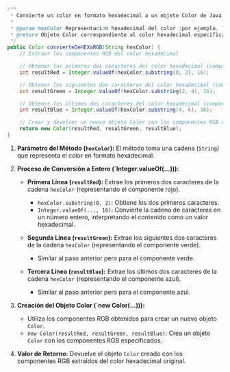 ```java
/**
 * Convierte un color en formato hexadecimal a un objeto Color de Java.
 *
 * @param hexColor Representación hexadecimal del color (por ejemplo, "RRGGBB").
 * @return Objeto Color correspondiente al color hexadecimal especificado.
 */
public Color convierteDeHEXaRGB(String hexColor) {
    // Extraer los componentes RGB del color hexadecimal

    // Obtener los primeros dos caracteres del color hexadecimal (componente rojo)
    int resultRed = Integer.valueOf(hexColor.substring(0, 2), 16);

    // Obtener los siguientes dos caracteres del color hexadecimal (componente verde)
    int resultGreen = Integer.valueOf(hexColor.substring(2, 4), 16);

    // Obtener los últimos dos caracteres del color hexadecimal (componente azul)
    int resultBlue = Integer.valueOf(hexColor.substring(4, 6), 16);

    // Crear y devolver un nuevo objeto Color con los componentes RGB obtenidos
    return new Color(resultRed, resultGreen, resultBlue);
}
```


1. **Parámetro del Método (`hexColor`):** El método toma una cadena (`String`) que representa el color en formato hexadecimal.

2. **Proceso de Conversión a Entero (`Integer.valueOf(...))):**
   - **Primera Línea (`resultRed`):** Extrae los primeros dos caracteres de la cadena `hexColor` (representando el componente rojo).
     - `hexColor.substring(0, 2)`: Obtiene los dos primeros caracteres.
     - `Integer.valueOf(..., 16)`: Convierte la cadena de caracteres en un número entero, interpretando el contenido como un valor hexadecimal.

   - **Segunda Línea (`resultGreen`):** Extrae los siguientes dos caracteres de la cadena `hexColor` (representando el componente verde).
     - Similar al paso anterior pero para el componente verde.

   - **Tercera Línea (`resultBlue`):** Extrae los últimos dos caracteres de la cadena `hexColor` (representando el componente azul).
     - Similar al paso anterior pero para el componente azul.

3. **Creación del Objeto Color (`new Color(...))):**
   - Utiliza los componentes RGB obtenidos para crear un nuevo objeto `Color`.
   - `new Color(resultRed, resultGreen, resultBlue)`: Crea un objeto `Color` con los componentes RGB especificados.

4. **Valor de Retorno:** Devuelve el objeto `Color` creado con los componentes RGB extraídos del color hexadecimal original.
